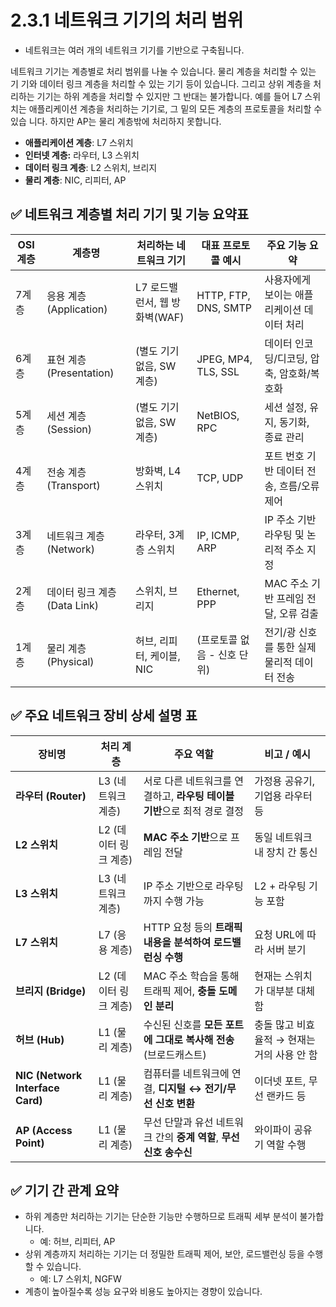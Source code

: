 # 2.3.1 네트워크 기기의 처리 범위
- 네트워크는 여러 개의 네트워크 기기를 기반으로 구축됩니다.  

네트워크 기기는 계층별로 처리 범위를 나눌 수 있습니다. 물리 계층을 처리할 수 있는 기 기와 데이터 링크 계층을 처리할 수 있는 기기 등이 있습니다. 그리고 상위 계층을 처리하는 기기는 하위 계층을 처리할 수 있지만 그 반대는 불가합니다. 예를 들어 L7 스위치는 애플리케이션 계층을 처리하는 기기로, 그 밑의 모든 계층의 프로토콜을 처리할 수 있습 니다. 하지만 AP는 물리 계층밖에 처리하지 못합니다.

- **애플리케이션 계층**: L7 스위치
- **인터넷 계층:** 라우터, L3 스위치
- **데이터 링크 계층**: L2 스위치, 브리지
- **물리 계층**: NIC, 리피터, AP

## ✅ 네트워크 계층별 처리 기기 및 기능 요약표

| OSI 계층 | 계층명 | 처리하는 네트워크 기기 | 대표 프로토콜 예시 | 주요 기능 요약 |
| --- | --- | --- | --- | --- |
| 7계층 | 응용 계층 (Application) | L7 로드밸런서, 웹 방화벽(WAF) | HTTP, FTP, DNS, SMTP | 사용자에게 보이는 애플리케이션 데이터 처리 |
| 6계층 | 표현 계층 (Presentation) | (별도 기기 없음, SW 계층) | JPEG, MP4, TLS, SSL | 데이터 인코딩/디코딩, 압축, 암호화/복호화 |
| 5계층 | 세션 계층 (Session) | (별도 기기 없음, SW 계층) | NetBIOS, RPC | 세션 설정, 유지, 동기화, 종료 관리 |
| 4계층 | 전송 계층 (Transport) | 방화벽, L4 스위치 | TCP, UDP | 포트 번호 기반 데이터 전송, 흐름/오류 제어 |
| 3계층 | 네트워크 계층 (Network) | 라우터, 3계층 스위치 | IP, ICMP, ARP | IP 주소 기반 라우팅 및 논리적 주소 지정 |
| 2계층 | 데이터 링크 계층 (Data Link) | 스위치, 브리지 | Ethernet, PPP | MAC 주소 기반 프레임 전달, 오류 검출 |
| 1계층 | 물리 계층 (Physical) | 허브, 리피터, 케이블, NIC | (프로토콜 없음 - 신호 단위) | 전기/광 신호를 통한 실제 물리적 데이터 전송 |

## ✅ 주요 네트워크 장비 상세 설명 표

| 장비명 | 처리 계층 | 주요 역할 | 비고 / 예시 |
| --- | --- | --- | --- |
| **라우터 (Router)** | L3 (네트워크 계층) | 서로 다른 네트워크를 연결하고, **라우팅 테이블 기반**으로 최적 경로 결정 | 가정용 공유기, 기업용 라우터 등 |
| **L2 스위치** | L2 (데이터 링크 계층) | **MAC 주소 기반**으로 프레임 전달 | 동일 네트워크 내 장치 간 통신 |
| **L3 스위치** | L3 (네트워크 계층) | IP 주소 기반으로 라우팅까지 수행 가능 | L2 + 라우팅 기능 포함 |
| **L7 스위치** | L7 (응용 계층) | HTTP 요청 등의 **트래픽 내용을 분석하여 로드밸런싱 수행** | 요청 URL에 따라 서버 분기 |
| **브리지 (Bridge)** | L2 (데이터 링크 계층) | MAC 주소 학습을 통해 트래픽 제어, **충돌 도메인 분리** | 현재는 스위치가 대부분 대체함 |
| **허브 (Hub)** | L1 (물리 계층) | 수신된 신호를 **모든 포트에 그대로 복사해 전송** (브로드캐스트) | 충돌 많고 비효율적 → 현재는 거의 사용 안 함 |
| **NIC (Network Interface Card)** | L1 (물리 계층) | 컴퓨터를 네트워크에 연결, **디지털 ↔ 전기/무선 신호 변환** | 이더넷 포트, 무선 랜카드 등 |
| **AP (Access Point)** | L1 (물리 계층) | 무선 단말과 유선 네트워크 간의 **중계 역할**, **무선 신호 송수신** | 와이파이 공유기 역할 수행 |

## ✅ 기기 간 관계 요약

- 하위 계층만 처리하는 기기는 단순한 기능만 수행하므로 트래픽 세부 분석이 불가합니다.
    - 예: 허브, 리피터, AP
- 상위 계층까지 처리하는 기기는 더 정밀한 트래픽 제어, 보안, 로드밸런싱 등을 수행할 수 있습니다.
    - 예: L7 스위치, NGFW
- 계층이 높아질수록 성능 요구와 비용도 높아지는 경향이 있습니다.